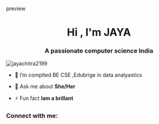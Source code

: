 
preview
<h1 align="center">Hi , I'm JAYA</h1>
<h3 align="center">A passionate computer science India</h3>

<p align="left"> <img src="https://komarev.com/ghpvc/?username=jayachitra2199&label=Profile%20views&color=0e75b6&style=flat" alt="jayachitra2199" /> </p>



- 🌱 I’m complted BE CSE ,Edubrige in data analyastics 

  

- 💬 Ask me about **She/Her**

- ⚡ Fun fact **Iam a brillant**

<h3 align="left">Connect with me:</h3>
<p align="left">
</p>
